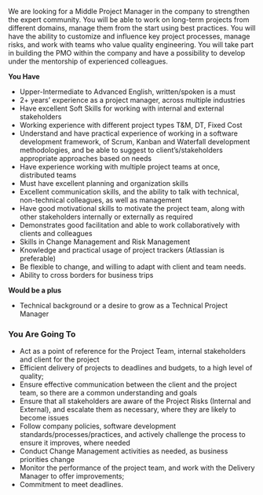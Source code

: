 We are looking for a Middle Project Manager in the company to strengthen the
expert community. You will be able to work on long-term projects from
different domains, manage them from the start using best practices. You will
have the ability to customize and influence key project processes, manage
risks, and work with teams who value quality engineering. You will take part
in building the PMO within the company and have a possibility to develop under
the mentorship of experienced colleagues.

  
**You Have**

  * Upper-Intermediate to Advanced English, written/spoken is a must
  * 2+ years’ experience as a project manager, across multiple industries
  * Have excellent Soft Skills for working with internal and external stakeholders
  * Working experience with different project types T&M, DT, Fixed Cost
  * Understand and have practical experience of working in a software development framework, of Scrum, Kanban and Waterfall development methodologies, and be able to suggest to client’s/stakeholders appropriate approaches based on needs
  * Have experience working with multiple project teams at once, distributed teams
  * Must have excellent planning and organization skills
  * Excellent communication skills, and the ability to talk with technical, non-technical colleagues, as well as management
  * Have good motivational skills to motivate the project team, along with other stakeholders internally or externally as required
  * Demonstrates good facilitation and able to work collaboratively with clients and colleagues
  * Skills in Change Management and Risk Management
  * Knowledge and practical usage of project trackers (Atlassian is preferable)
  * Be flexible to change, and willing to adapt with client and team needs.
  * Ability to cross borders for business trips

**Would be a plus**

  * Technical background or a desire to grow as a Technical Project Manager

### You Are Going To

  * Act as a point of reference for the Project Team, internal stakeholders and client for the project
  * Efficient delivery of projects to deadlines and budgets, to a high level of quality;
  * Ensure effective communication between the client and the project team, so there are a common understanding and goals
  * Ensure that all stakeholders are aware of the Project Risks (Internal and External), and escalate them as necessary, where they are likely to become issues
  * Follow company policies, software development standards/processes/practices, and actively challenge the process to ensure it improves, where needed
  * Conduct Change Management activities as needed, as business priorities change
  * Monitor the performance of the project team, and work with the Delivery Manager to offer improvements;
  * Commitment to meet deadlines.